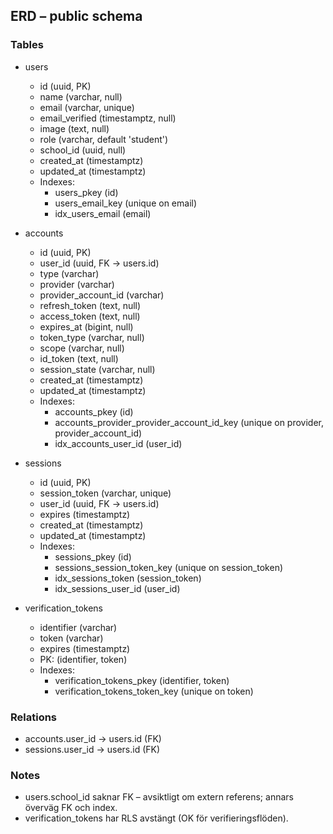 ## ERD – public schema

### Tables

- users
  - id (uuid, PK)
  - name (varchar, null)
  - email (varchar, unique)
  - email_verified (timestamptz, null)
  - image (text, null)
  - role (varchar, default 'student')
  - school_id (uuid, null)
  - created_at (timestamptz)
  - updated_at (timestamptz)
  - Indexes:
    - users_pkey (id)
    - users_email_key (unique on email)
    - idx_users_email (email)

- accounts
  - id (uuid, PK)
  - user_id (uuid, FK → users.id)
  - type (varchar)
  - provider (varchar)
  - provider_account_id (varchar)
  - refresh_token (text, null)
  - access_token (text, null)
  - expires_at (bigint, null)
  - token_type (varchar, null)
  - scope (varchar, null)
  - id_token (text, null)
  - session_state (varchar, null)
  - created_at (timestamptz)
  - updated_at (timestamptz)
  - Indexes:
    - accounts_pkey (id)
    - accounts_provider_provider_account_id_key (unique on provider, provider_account_id)
    - idx_accounts_user_id (user_id)

- sessions
  - id (uuid, PK)
  - session_token (varchar, unique)
  - user_id (uuid, FK → users.id)
  - expires (timestamptz)
  - created_at (timestamptz)
  - updated_at (timestamptz)
  - Indexes:
    - sessions_pkey (id)
    - sessions_session_token_key (unique on session_token)
    - idx_sessions_token (session_token)
    - idx_sessions_user_id (user_id)

- verification_tokens
  - identifier (varchar)
  - token (varchar)
  - expires (timestamptz)
  - PK: (identifier, token)
  - Indexes:
    - verification_tokens_pkey (identifier, token)
    - verification_tokens_token_key (unique on token)

### Relations

- accounts.user_id → users.id (FK)
- sessions.user_id → users.id (FK)

### Notes

- users.school_id saknar FK – avsiktligt om extern referens; annars överväg FK och index.
- verification_tokens har RLS avstängt (OK för verifieringsflöden).


